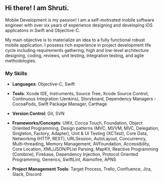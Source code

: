 ## Hi there! I am Shruti.

Mobile Development is my passion! I am a self-motivated mobile software engineer with over six years of experience designing and developing iOS applicatons in Swift and Objective-C.

My main objective is to materialize an idea to a fully functional robust mobile application. I possess rich experience in project development life cycle including requirements gathering, high and low-level architecture designing, coding, reviews, unit testing, integration testing, and agile methodologies.

### My Skills

- **Languages**: Objective-C, Swift

- **Tools**: Xcode IDE, Instruments, Source Tree, Xcode Source Control, Continuous Integration (Jenkins), Storyboard, Dependency Managers - CocoaPods, Swift Package Manager, Carthage

- **Version Control**: Git, SVN

- **Frameworks/Concepts**: UIKit, Cocoa Touch, Foundation, Object Oriented Programming, Design
patterns (MVC, MVVM, MVC, Delegation, Singleton, Factory, Adapter), Unit & UI Testing (XCTest),
Core Data, Networking (HTTP, REST), URLSession, AutoLayout, Concurrency, Multi-threading,
Memory Management, AVFoundation, Accessibility, Core Location, XML/JSON/PList Parsing,
MapKit, Reactive Programming (Combine), Firebase, Dependency Injection, Protocol Oriented
Programming, Generics, SwiftLint, Alamofire, APNS

- **Project Management Tools**: Target Process, Trello, Confluence, Jira, Slack, Discord

